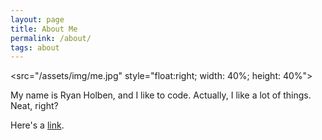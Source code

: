 ```yaml
---
layout: page
title: About Me
permalink: /about/
tags: about
---
```


<src="/assets/img/me.jpg" style="float:right; width: 40%; height: 40%">

My name is Ryan Holben, and I like to code.  Actually, I like a lot of things.  Neat, right?

Here's a [link](www.google.com).
